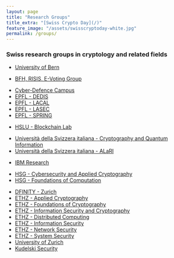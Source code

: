 ```yaml
---
layout: page
title: "Research Groups"
title_extra: "[Swiss Crypto Day](/)"
feature_image: "/assets/swisscryptoday-white.jpg"
permalink: /groups/
---
```


### Swiss research groups in cryptology and related fields

<!-- Bern -->
- [University of Bern](//crypto.unibe.ch/)
<!-- Biel -->
- [BFH, RISIS, E-Voting Group](//e-voting.bfh.ch/)
<!-- Lausanne -->
- [Cyber-Defence Campus](https://cydcampus.ch)
- [EPFL - DEDIS](//dedis.epfl.ch/)
- [EPFL - LACAL](//lacal.epfl.ch/)
- [EPFL - LASEC](//lasec.epfl.ch/)
- [EPFL - SPRING](//spring.epfl.ch/)
<!-- Lucerne -->
- [HSLU - Blockchain Lab](//sites.hslu.ch/blockchainlab/)
<!-- Lugano -->
- [Università della Svizzera italiana - Cryptography and Quantum Information](http://cqi.inf.usi.ch/)
- [Università della Svizzera italiana - ALaRI](http://people.alari.ch/regaz/)
<!-- Rüschlikon -->
- [IBM Research](//www.zurich.ibm.com/crypto/)
<!-- St. Gallen -->
- [HSG - Cybersecurity and Applied Cryptography](//cybersecurity.unisg.ch/)
- [HSG - Foundations of Computation](https://www.unisg.ch/en/universitaet/schools/school-of-computer-science/research-groups/foundations-of-computation/)
<!-- Zürich -->
- [DFINITY - Zurich](//dfinity.org/team/#research)
- [ETHZ - Applied Cryptography](http://www.appliedcrypto.ethz.ch/)
- [ETHZ - Foundations of Cryptography](https://foc.ethz.ch/)
- [ETHZ - Information Security and Cryptography](https://crypto.ethz.ch/)
- [ETHZ - Distributed Computing](//disco.ethz.ch/)
- [ETHZ - Information Security](http://www.infsec.ethz.ch/)
- [ETHZ - Network Security](//netsec.ethz.ch/)
- [ETHZ - System Security](http://www.syssec.ethz.ch/)
- [University of Zurich](//user.math.uzh.ch/rosenthal/)
- [Kudelski Security](https://research.kudelskisecurity.com/)